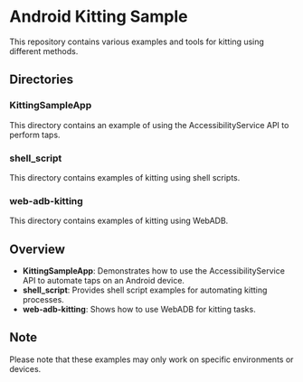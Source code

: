 # Android Kitting Sample

This repository contains various examples and tools for kitting using different methods.

## Directories

### KittingSampleApp
This directory contains an example of using the AccessibilityService API to perform taps.

### shell_script
This directory contains examples of kitting using shell scripts.

### web-adb-kitting
This directory contains examples of kitting using WebADB.

## Overview

- **KittingSampleApp**: Demonstrates how to use the AccessibilityService API to automate taps on an Android device.
- **shell_script**: Provides shell script examples for automating kitting processes.
- **web-adb-kitting**: Shows how to use WebADB for kitting tasks.

## Note
Please note that these examples may only work on specific environments or devices.